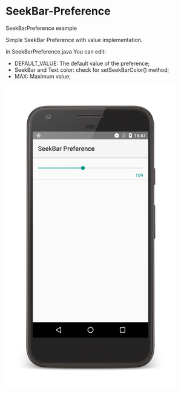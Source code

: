 # SeekBar-Preference
SeekBarPreference example

Simple SeekBar Preference with value implementation.

In SeekBarPreference.java You can edit:

- DEFAULT_VALUE: The default value of the preference;
- SeekBar and Text color: check for setSeekBarColor() method;
- MAX: Maximum value;

![ScreenShot](https://raw.githubusercontent.com/enricocid/SeekBar-Preference/master/art.png)
